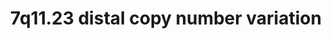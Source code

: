 ---
annotations:
- id: PW:0000013
  parent: disease pathway
  type: Pathway Ontology
  value: disease pathway
authors:
- Fehrhart
description: 'Deletion or duplication of the region chr7:75,138,294-76,064,412, also
  known as 7q11.23 distal (OMIM # 613729), are rare genetic disorders and can cause
  different neurological and neuropsychiatric symptoms. Patients are often observed
  with epilepsy and neurodevelopmental delay. '
last-edited: 2023-08-03
organisms:
- Homo sapiens
redirect_from:
- /index.php/Pathway:WP5401
- /instance/WP5401
- /instance/WP5401_r127102
revision: r127102
schema-jsonld:
- '@context': https://schema.org/
  '@id': https://wikipathways.github.io/pathways/WP5401.html
  '@type': Dataset
  creator:
    '@type': Organization
    name: WikiPathways
  description: 'Deletion or duplication of the region chr7:75,138,294-76,064,412,
    also known as 7q11.23 distal (OMIM # 613729), are rare genetic disorders and can
    cause different neurological and neuropsychiatric symptoms. Patients are often
    observed with epilepsy and neurodevelopmental delay. '
  keywords:
  - (S)-malate
  - DAPK2
  - EPB41L3
  - G3BP1
  - HSPB1
  - KIF1C
  - LMNA
  - MDH2
  - MIR4651
  - NAD+
  - NADH
  - NADP+
  - NADPH
  - Oxaloacetate
  - POR
  - PTPMT1
  - RAF1
  - RHBDD2
  - SFN
  - SNORA14A
  - SRCRB4D
  - SRRM3
  - STYXL1
  - TMEM120A
  - TMEM120B
  - YWHAG
  - ZP1
  - ZP2
  - ZP3
  - oxidized [cytochrome P450]
  - reduced [cytochrome P450]
  license: CC0
  name: 7q11.23 distal copy number variation
seo: CreativeWork
title: 7q11.23 distal copy number variation
wpid: WP5401
---